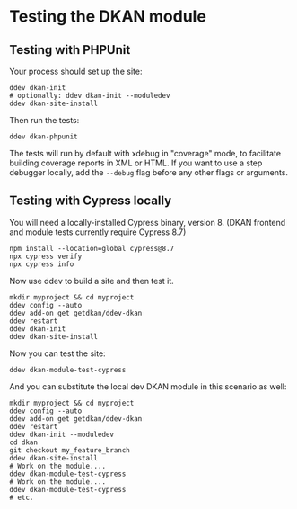 # Testing the DKAN module

## Testing with PHPUnit

Your process should set up the site:

    ddev dkan-init
    # optionally: ddev dkan-init --moduledev
    ddev dkan-site-install

Then run the tests:

    ddev dkan-phpunit

The tests will run by default with xdebug in "coverage" mode, to facilitate building
coverage reports in XML or HTML. If you want to use a step debugger locally, add the
`--debug` flag before any other flags or arguments.

## Testing with Cypress locally

You will need a locally-installed Cypress binary, version 8. (DKAN frontend
and module tests currently require Cypress 8.7)

    npm install --location=global cypress@8.7
    npx cypress verify
    npx cypress info

Now use ddev to build a site and then test it.

    mkdir myproject && cd myproject
    ddev config --auto
    ddev add-on get getdkan/ddev-dkan
    ddev restart
    ddev dkan-init
    ddev dkan-site-install

Now you can test the site:

    ddev dkan-module-test-cypress

And you can substitute the local dev DKAN module in this scenario as well:

    mkdir myproject && cd myproject
    ddev config --auto
    ddev add-on get getdkan/ddev-dkan
    ddev restart
    ddev dkan-init --moduledev
    cd dkan
    git checkout my_feature_branch
    ddev dkan-site-install
    # Work on the module....
    ddev dkan-module-test-cypress
    # Work on the module....
    ddev dkan-module-test-cypress
    # etc.
